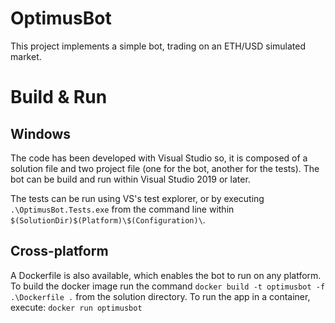 # OptimusBot

This project implements a simple bot, trading on an ETH/USD simulated market.

# Build & Run

## Windows

The code has been developed with Visual Studio so, it is composed of a solution file and two project file (one for the bot, another for the tests).
The bot can be build and run within Visual Studio 2019 or later.

The tests can be run using VS's test explorer, or by executing `.\OptimusBot.Tests.exe` from the command line within `$(SolutionDir)$(Platform)\$(Configuration)\`.

## Cross-platform

A Dockerfile is also available, which enables the bot to run on any platform.
To build the docker image run the command `docker build -t optimusbot -f .\Dockerfile .` from the solution directory.
To run the app in a container, execute: `docker run optimusbot`